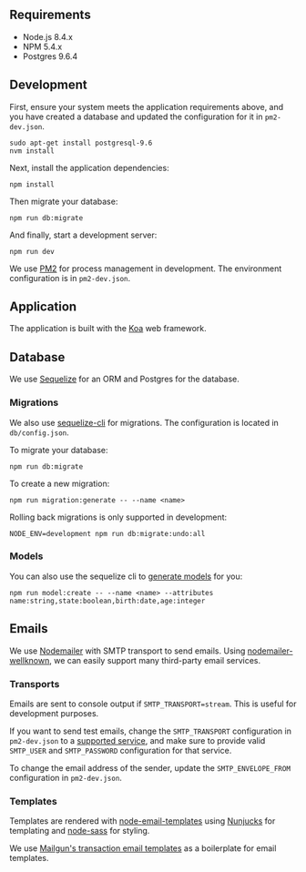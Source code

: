 ## Requirements

* Node.js 8.4.x
* NPM 5.4.x
* Postgres 9.6.4

## Development

First, ensure your system meets the application requirements above, and you have
created a database and updated the configuration for it in `pm2-dev.json`.

```
sudo apt-get install postgresql-9.6
nvm install
```

Next, install the application dependencies:

`npm install`

Then migrate your database:

`npm run db:migrate`

And finally, start a development server:

`npm run dev`

We use [PM2](https://github.com/Unitech/pm2) for process management in development. The environment configuration is in `pm2-dev.json`.

## Application

The application is built with the [Koa](http://koajs.com/) web framework.

## Database

We use [Sequelize](http://docs.sequelizejs.com/) for an ORM and Postgres for the database.

### Migrations

We also use [sequelize-cli](https://github.com/sequelize/cli/blob/master/docs/README.md) for migrations. The configuration is located in `db/config.json`.

To migrate your database:

`npm run db:migrate`

To create a new migration:

`npm run migration:generate -- --name <name>`

Rolling back migrations is only supported in development:

`NODE_ENV=development npm run db:migrate:undo:all`

### Models

You can also use the sequelize cli to [generate models](https://github.com/sequelize/cli/blob/master/docs/FAQ.md#how-can-i-generate-a-model) for you:

`npm run model:create -- --name <name> --attributes name:string,state:boolean,birth:date,age:integer`

## Emails

We use [Nodemailer](https://nodemailer.com/about/) with SMTP transport to send emails. Using [nodemailer-wellknown](https://github.com/nodemailer/nodemailer-wellknown), we can
easily support many third-party email services.

### Transports

Emails are sent to console output if `SMTP_TRANSPORT=stream`. This is useful for development purposes.

If you want to send test emails, change the `SMTP_TRANSPORT` configuration in
`pm2-dev.json` to a [supported service](https://nodemailer.com/smtp/well-known/#supported-services), and make sure to provide valid `SMTP_USER` and `SMTP_PASSWORD` configuration for that service.

To change the email address of the sender, update the `SMTP_ENVELOPE_FROM` configuration in `pm2-dev.json`.

### Templates

Templates are rendered with [node-email-templates](https://github.com/niftylettuce/node-email-templates/)
using [Nunjucks](https://mozilla.github.io/nunjucks/) for templating and [node-sass](https://github.com/sass/node-sass) for styling.

We use [Mailgun's transaction email templates](https://github.com/mailgun/transactional-email-templates) as a boilerplate for email templates.
